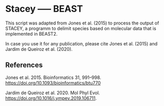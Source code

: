 # Stacey —– BEAST

This script was adapted from Jones et al. (2015) to process the output of STACEY, a programm to delimit species based on molecular data that is implemented in BEAST2.

In case you use it for any publication, please cite Jones et al. (2015) and Jardim de Queiroz et al. (2020).

## References

Jones et al. 2015. Bioinformatics 31, 991–998. https://doi.org/10.1093/bioinformatics/btu770

Jardim de Queiroz et al. 2020. Mol Phyl Evol. https://doi.org/10.1016/j.ympev.2019.106711.
